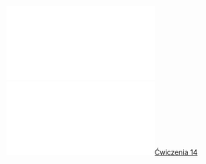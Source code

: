 ![W14_Analiza_21_Calka_3_zm](Notatki/Semestr%201/Analiza%20matematyczna%201.2A/Wyk%C5%82ady/Wyk%C5%82ad%2014/W14_Analiza_21_Calka_3_zm.pdf)![Drawing 2023-01-27 11.20.49.excalidraw](Notatki/Semestr%201/Analiza%20matematyczna%201.2A/Wyk%C5%82ady/Wyk%C5%82ad%2014/Drawing%202023-01-27%2011.20.49.excalidraw.md)[Ćwiczenia 14](Notatki/Semestr%201/Analiza%20matematyczna%201.2A/%C4%86wiczenia/%C4%86wiczenia%2014/%C4%86wiczenia%2014.md)